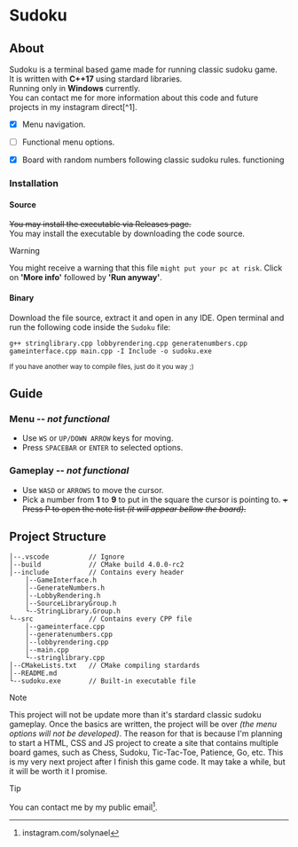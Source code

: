 # Sudoku
## About
Sudoku is a terminal based game made for running classic sudoku game.\
It is written with **C++17** using stardard libraries.\
Running only in **Windows** currently.\
You can contact me for more information about this code and future projects in my instagram direct[^1].

- [x] Menu navigation.
- [ ] Functional menu options.
- [x] Board with random numbers following classic sudoku rules.
functioning


### Installation
#### Source
~~You may install the executable via Releases page.~~\
You may install the executable by downloading the code source.
> [!WARNING]
> You might receive a warning that this file `might put your pc at risk`. Click on **'More info'** followed by **'Run anyway'**.
#### Binary
Download the file source, extract it and open in any IDE. Open terminal and run the following code inside the `Sudoku` file:
```
g++ stringlibrary.cpp lobbyrendering.cpp generatenumbers.cpp gameinterface.cpp main.cpp -I Include -o sudoku.exe
```
<sub>If you have another way to compile files, just do it you way ;)</sub>

## Guide
### Menu -- *not functional*
+ Use `WS` or `UP/DOWN ARROW` keys for moving.
+ Press `SPACEBAR` or `ENTER` to selected options.

### Gameplay -- *not functional*
+ Use `WASD` or `ARROWS` to move the cursor.
+ Pick a number from **1** to **9** to put in the square the cursor is pointing to.
~~+ Press P to open the note list *(it will appear bellow the board)*.~~

## Project Structure
```
│--.vscode          // Ignore
│--build            // CMake build 4.0.0-rc2
│--include          // Contains every header
    │--GameInterface.h
    │--GenerateNumbers.h
    │--LobbyRendering.h
    │--SourceLibraryGroup.h
    └--StringLibrary.Group.h
└--src              // Contains every CPP file
    │--gameinterface.cpp
    │--generatenumbers.cpp
    │--lobbyrendering.cpp
    │--main.cpp
    └--stringlibrary.cpp
│--CMakeLists.txt   // CMake compiling stardards
│--README.md
└--sudoku.exe       // Built-in executable file
```
> [!NOTE]
> This project will not be update more than it's stardard classic sudoku gameplay. Once the basics are written, the project will be over *(the menu options will not be developed)*.
> The reason for that is because I'm planning to start a HTML, CSS and JS project to create a site that contains multiple board games, such as Chess, Sudoku, Tic-Tac-Toe, Patience, Go, etc.
> This is my very next project after I finish this game code. It may take a while, but it will be worth it I promise.

> [!TIP]
> You can contact me by my public email[^2].

[^2]: instagram.com/solynael
[^2]: carlosdaelcds@gmail.com